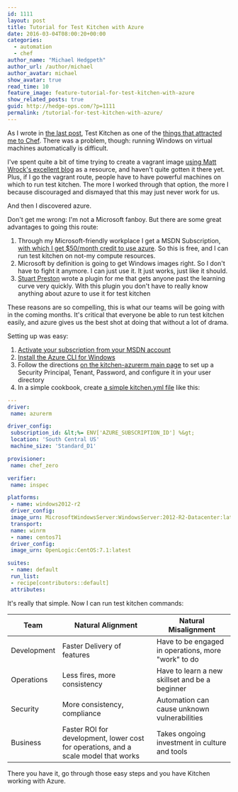 ```yaml
---
id: 1111
layout: post
title: Tutorial for Test Kitchen with Azure
date: 2016-03-04T08:00:20+00:00
categories:
  - automation
  - chef
author_name: "Michael Hedgpeth"
author_url: /author/michael
author_avatar: michael
show_avatar: true
read_time: 10
feature_image: feature-tutorial-for-test-kitchen-with-azure
show_related_posts: true 
guid: http://hedge-ops.com/?p=1111
permalink: /tutorial-for-test-kitchen-with-azure/
---
```

As I wrote in [the last post](/test-kitchen-required-not-optional/), Test Kitchen as one of the [things that attracted me to Chef](/learning-chef-book-review/). There was a problem, though: running Windows on virtual machines automatically is difficult.

I've spent quite a bit of time trying to create a vagrant image [using Matt Wrock's excellent blog](http://www.hurryupandwait.io/blog/creating-windows-base-images-for-virtualbox-and-hyper-v-using-packer-boxstarter-and-vagrant) as a resource, and haven't quite gotten it there yet. Plus, if I go the vagrant route, people have to have powerful machines on which to run test kitchen. The more I worked through that option, the more I because discouraged and dismayed that this may just never work for us.

And then I discovered azure.<!--more-->

Don't get me wrong: I'm not a Microsoft fanboy. But there are some great advantages to going this route:

  1. Through my Microsoft-friendly workplace I get a MSDN Subscription, [with which I get $50/month credit to use azure](https://azure.microsoft.com/en-us/pricing/member-offers/msdn-benefits/). So this is free, and I can run test kitchen on not-my compute resources.
  2. Microsoft by definition is going to get Windows images right. So I don't have to fight it anymore. I can just use it. It just works, just like it should.
  3. [Stuart Preston](http://stuartpreston.net/) wrote a plugin for me that gets anyone past the learning curve very quickly. With this plugin you don't have to really know anything about azure to use it for test kitchen

These reasons are so compelling, this is what our teams will be going with in the coming months. It's critical that everyone be able to run test kitchen easily, and azure gives us the best shot at doing that without a lot of drama.

Setting up was easy:

  1. [Activate your subscription from your MSDN account](http://blogs.msdn.com/b/msgulfcommunity/archive/2014/09/15/how-to-activate-azure-benefit-for-msdn-subscribers.aspx)
  2. [Install the Azure CLI for Windows](https://azure.microsoft.com/en-us/documentation/articles/xplat-cli-install/)
  3. Follow the directions [on the kitchen-azurerm main page](https://github.com/pendrica/kitchen-azurerm) to set up a Security Principal, Tenant, Password, and configure it in your user directory
  4. In a simple cookbook, create [a simple kitchen.yml file](https://gist.github.com/mhedgpeth/a70ef0a7edf01d9c7ed2) like this:

```yml
---
driver:
 name: azurerm

driver_config:
 subscription_id: &lt;%= ENV['AZURE_SUBSCRIPTION_ID'] %&gt;
 location: 'South Central US'
 machine_size: 'Standard_D1'

provisioner:
 name: chef_zero

verifier:
 name: inspec

platforms:
 - name: windows2012-r2
 driver_config:
 image_urn: MicrosoftWindowsServer:WindowsServer:2012-R2-Datacenter:latest
 transport:
 name: winrm
 - name: centos71
 driver_config:
 image_urn: OpenLogic:CentOS:7.1:latest

suites:
 - name: default
 run_list:
 - recipe[contributors::default]
 attributes:
```

It's really that simple. Now I can run test kitchen commands:

| Team        | Natural Alignment                                                                   | Natural Misalignment                                |
|-------------|-------------------------------------------------------------------------------------|-----------------------------------------------------|
| Development | Faster Delivery of features                                                         | Have to be engaged in operations, more "work" to do |
| Operations  | Less fires, more consistency                                                        | Have to learn a new skillset and be a beginner      |
| Security    | More consistency, compliance                                                        | Automation can cause unknown vulnerabilities        |
| Business    | Faster ROI for development, lower cost for operations, and a scale model that works | Takes ongoing investment in culture and tools       |

There you have it, go through those easy steps and you have Kitchen working with Azure.